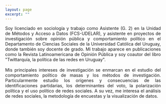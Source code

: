 ```yaml
---
layout: page
excerpt: ""
---
```


<div style="text-align: justify">
Soy licenciado en sociología y trabajo como Asistente (G. 2) en la Unidad de Métodos y Acceso a Datos (FCS-UDELAR), y asistente en proyectos de investigación sobre opinión pública y comportamiento político en el Departamento de Ciencias Sociales de la Universidad Católica del Uruguay, donde también soy docente de grado. Mi trabajo aparece en publicaciones como la Revista Latinoamericana de Opinión Pública y soy coautor del libro "Twittarquía, la política de las redes en Uruguay".  </div>

<div style="text-align: justify">
	<br> Mis principales intereses de investigación se enmarcan en el estudio del comportamiento político de masas y los métodos de investigación. Particularmente estudio los orígenes y consecuencias de las identificaciones partidarias, los determinantes del voto, la polarización política y el uso político de redes sociales. A su vez, me interesa el análisis de redes sociales, la metodología de encuestas y la visualización de datos. </div>

